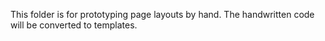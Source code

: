 This folder is for prototyping page layouts by hand. The handwritten code will be converted to templates.